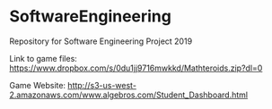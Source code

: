 # SoftwareEngineering
Repository for Software Engineering Project 2019


Link to game files:
https://www.dropbox.com/s/0du1jj9716mwkkd/Mathteroids.zip?dl=0


Game Website:
http://s3-us-west-2.amazonaws.com/www.algebros.com/Student_Dashboard.html
